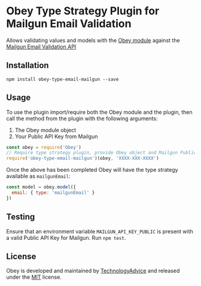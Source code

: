# Obey Type Strategy Plugin for Mailgun Email Validation

Allows validating values and models with the [Obey module](https://github.com/TechnologyAdvice/obey) against the [Mailgun Email Validation API](https://documentation.mailgun.com/api-email-validation.html)

## Installation

```
npm install obey-type-email-mailgun --save
```

## Usage

To use the plugin import/require both the Obey module and the plugin, then call the method from the plugin with the following arguments:

1. The Obey module object
2. Your Public API Key from Mailgun

```javascript
const obey = require('Obey')
// Require type strategy plugin, provide Obey object and Mailgun Public API Key
require('obey-type-email-mailgun')(obey, 'XXXX-XXX-XXXX')
```

Once the above has been completed Obey will have the type strategy available as `mailgunEmail`:

```javascript
const model = obey.model({
  email: { type: 'mailgunEmail' }
})
```

## Testing

Ensure that an environment variable `MAILGUN_API_KEY_PUBLIC` is present with a valid Public API Key for Mailgun. Run `npm test`.

## License

Obey is developed and maintained by [TechnologyAdvice](http://www.technologyadvice.com) and released under the [MIT](LICENSE.txt) license.